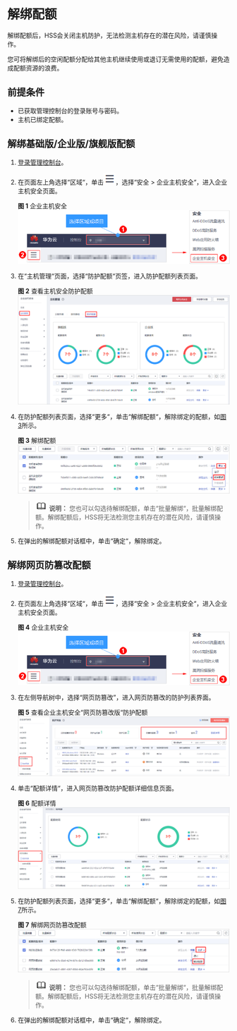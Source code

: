 # 解绑配额<a name="hss_01_0122"></a>

解绑配额后，HSS会关闭主机防护，无法检测主机存在的潜在风险，请谨慎操作。

您可将解绑后的空闲配额分配给其他主机继续使用或退订无需使用的配额，避免造成配额资源的浪费。

## 前提条件<a name="section1852911374467"></a>

-   已获取管理控制台的登录账号与密码。
-   主机已绑定配额。

## 解绑基础版/企业版/旗舰版配额<a name="section0482192118189"></a>

1.  [登录管理控制台](https://console.huaweicloud.com)。
2.  在页面左上角选择“区域“，单击![](figures/icon-servicelist.png)，选择“安全  \>  企业主机安全“，进入企业主机安全页面。

    **图 1**  企业主机安全<a name="hss_01_0229_fig1855613765114"></a>  
    ![](figures/企业主机安全.png "企业主机安全")

3.  在“主机管理“页面，选择“防护配额“页签，进入防护配额列表页面。

    **图 2**  查看主机安全防护配额<a name="hss_01_0108_fig63056412204"></a>  
    ![](figures/查看主机安全防护配额.png "查看主机安全防护配额")

4.  在防护配额列表页面，选择“更多“，单击“解绑配额“，解除绑定的配额，如[图3](#fig86901377479)所示。

    **图 3**  解绑配额<a name="fig86901377479"></a>  
    ![](figures/解绑配额.png "解绑配额")

    >![](public_sys-resources/icon-note.gif) **说明：** 
    >您也可以勾选待解绑配额，单击“批量解绑“，批量解绑配额。解绑配额后，HSS将无法检测您主机存在的潜在风险，请谨慎操作。

5.  在弹出的解绑配额对话框中，单击“确定“，解除绑定。

## 解绑网页防篡改配额<a name="section16897041181810"></a>

1.  [登录管理控制台](https://console.huaweicloud.com)。
2.  在页面左上角选择“区域“，单击![](figures/icon-servicelist.png)，选择“安全  \>  企业主机安全“，进入企业主机安全页面。

    **图 4**  企业主机安全<a name="hss_01_0229_fig1855613765114_1"></a>  
    ![](figures/企业主机安全.png "企业主机安全")

3.  在左侧导航树中，选择“网页防篡改”，进入网页防篡改的防护列表界面。

    **图 5**  查看企业主机安全“网页防篡改版“防护配额<a name="hss_01_0108_fig7117184072910"></a>  
    ![](figures/查看企业主机安全网页防篡改版防护配额.png "查看企业主机安全网页防篡改版防护配额")

4.  单击“配额详情“，进入网页防篡改防护配额详细信息页面。

    **图 6**  配额详情<a name="hss_01_0108_fig18517193753715"></a>  
    ![](figures/配额详情.png "配额详情")

5.  在防护配额列表页面，选择“更多“，单击“解绑配额“，解除绑定的配额，如[图7](#fig115370497519)所示。

    **图 7**  解绑网页防篡改配额<a name="fig115370497519"></a>  
    ![](figures/解绑网页防篡改配额.png "解绑网页防篡改配额")

    >![](public_sys-resources/icon-note.gif) **说明：** 
    >您也可以勾选待解绑配额，单击“批量解绑“，批量解绑配额。解绑配额后，HSS将无法检测您主机存在的潜在风险，请谨慎操作。

6.  在弹出的解绑配额对话框中，单击“确定“，解除绑定。

